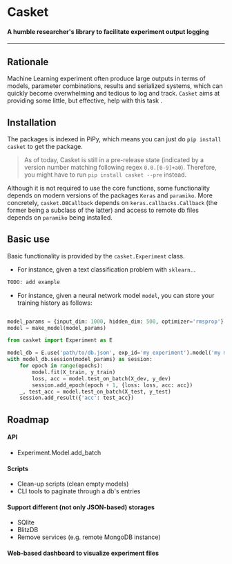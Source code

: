 
# Casket

#### A humble researcher's library to facilitate experiment output logging
---

## Rationale
Machine Learning experiment often produce large outputs in terms of models, parameter combinations, results and serialized systems, which can quickly become overwhelming and tedious to log and track. `Casket` aims at providing some little, but effective, help with this task .

## Installation

The packages is indexed in PiPy, which means you can just do ```pip install casket```
to get the package.

> As of today, Casket is still in a pre-release state (indicated by a version number matching following regex `0.0.[0-9]+a0`). Therefore, you might have to run `pip install casket --pre` instead.

Although it is not required to use the core functions, some functionality depends on modern versions of the packages `Keras` and `paramiko`.
More concretely, `casket.DBCallback` depends on `keras.callbacks.Callback` (the former being a subclass of the latter) and access to remote db files depends on `paramiko` being installed.

## Basic use

Basic functionality is provided by the `casket.Experiment` class.

- For instance, given a text classification problem with `sklearn`...

``` python
TODO: add example
```


- For instance, given a neural network model `model`, you can store your training history
as follows:

``` python

model_params = {input_dim: 1000, hidden_dim: 500, optimizer='rmsprop'}
model = make_model(model_params)

from casket import Experiment as E

model_db = E.use('path/to/db.json', exp_id='my experiment').model('my model')
with model_db.session(model_params) as session:
    for epoch in range(epochs):
        model.fit(X_train, y_train)
        loss, acc = model.test_on_batch(X_dev, y_dev)
        session.add_epoch(epoch + 1, {loss: loss, acc: acc})
    _, test_acc = model.test_on_batch(X_test, y_test)
    session.add_result({'acc': test_acc})
```



## Roadmap

#### API

- Experiment.Model.add_batch

#### Scripts

- Clean-up scripts (clean empty models)
- CLI tools to paginate through a db's entries

#### Support different (not only JSON-based) storages

- SQlite
- BlitzDB
- Remove services (e.g. remote MongoDB instance)

#### Web-based dashboard to visualize experiment files
